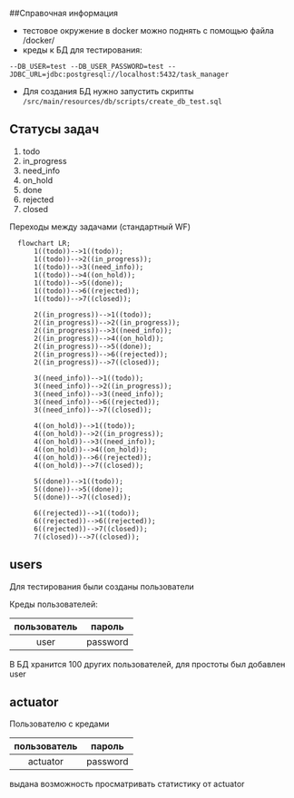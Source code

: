 
##Справочная информация
* тестовое окружение в docker можно поднять с помощью файла /docker/
* креды к БД для тестирования:

```--DB_USER=test --DB_USER_PASSWORD=test --JDBC_URL=jdbc:postgresql://localhost:5432/task_manager```

* Для создания БД нужно запустить скрипты ```/src/main/resources/db/scripts/create_db_test.sql```

## Статусы задач

1. todo
2. in_progress
3. need_info
4. on_hold
5. done
6. rejected
7. closed

Переходы между задачами (стандартный  WF)
```mermaid
  flowchart LR;
      1((todo))-->1((todo));
      1((todo))-->2((in_progress));
      1((todo))-->3((need_info));
      1((todo))-->4((on_hold));
      1((todo))-->5((done));
      1((todo))-->6((rejected));
      1((todo))-->7((closed));
      
      2((in_progress))-->1((todo));
      2((in_progress))-->2((in_progress));
      2((in_progress))-->3((need_info));
      2((in_progress))-->4((on_hold));
      2((in_progress))-->5((done));
      2((in_progress))-->6((rejected));
      2((in_progress))-->7((closed));

      3((need_info))-->1((todo));
      3((need_info))-->2((in_progress));
      3((need_info))-->3((need_info));
      3((need_info))-->6((rejected));
      3((need_info))-->7((closed));
      
      4((on_hold))-->1((todo));
      4((on_hold))-->2((in_progress));
      4((on_hold))-->3((need_info));
      4((on_hold))-->4((on_hold));
      4((on_hold))-->6((rejected));
      4((on_hold))-->7((closed));

      5((done))-->1((todo));
      5((done))-->5((done));
      5((done))-->7((closed));
      
      6((rejected))-->1((todo));
      6((rejected))-->6((rejected));
      6((rejected))-->7((closed));
      7((closed))-->7((closed));
```

## users

Для тестирования были созданы пользователи

Креды пользователей:

| пользователь | пароль |
|:------------:|:------:|
| user | password |

В БД хранится 100 других пользователей, для простоты был добавлен user

## actuator

Пользователю с кредами

| пользователь | пароль |
|:------------:|:------:|
| actuator | password |

выдана возможность просматривать статистику от actuator